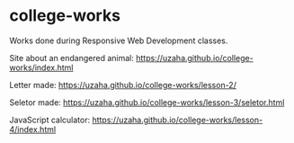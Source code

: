 # college-works
Works done during Responsive Web Development classes.

Site about an endangered animal: https://uzaha.github.io/college-works/index.html

Letter made: https://uzaha.github.io/college-works/lesson-2/

Seletor made: https://uzaha.github.io/college-works/lesson-3/seletor.html

JavaScript calculator: https://uzaha.github.io/college-works/lesson-4/index.html
